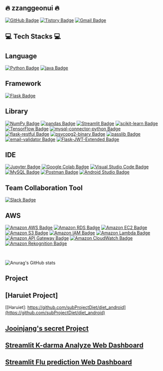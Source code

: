 [^1]:벳지

## :fire: zzanggeonui :fire:  <br/>
[![GitHub Badge](https://img.shields.io/badge/GitHub-181717?style=flat&logo=GitHub&logoColor=white)](https://github.com/zzanggeonui/)
[![Tistory Badge](https://img.shields.io/badge/TSTORY-555263?style=flat&logoColor=white)](https://seonggongstory.tistory.com/)
[![Gmail Badge](https://img.shields.io/badge/Gmail-D14836?style=flat&logo=Gmail&logoColor=white)](mailto:gksrjsgml961105@gmail.com)
<br/>

## :computer: Tech Stacks :computer: <br/>

## Language
[![Python Badge](https://img.shields.io/badge/Python-3776AB?style=flat&logo=Python&logoColor=white)](https://www.python.org/downloads/)
[![java Badge](https://img.shields.io/badge/-java-orange?style=flat)](https://www.oracle.com/java/technologies/downloads/)<br/>

## Framework<br/>
[![Flask Badge](https://img.shields.io/badge/Flask-000000?style=flat&logo=Flask&logoColor=white)](https://flask.palletsprojects.com/en/2.2.x/)


## Library<br/>
[![NumPy Badge](https://img.shields.io/badge/NumPy-013243?style=flat&logo=NumPy&logoColor=white)](https://numpy.org/install/)
[![pandas Badge](https://img.shields.io/badge/pandas-150458?style=flat&logo=pandas&logoColor=white)](https://pandas.pydata.org/)
[![Streamlit Badge](https://img.shields.io/badge/Streamlit-FF4B4B?style=flat&logo=Streamlit&logoColor=white)](https://streamlit.io/)
[![scikit-learn Badge](https://img.shields.io/badge/scikit-learn-F7931E?style=flat&logo=scikit-learn&logoColor=white)](https://scikit-learn.org/stable/install.html)
[![TensorFlow Badge](https://img.shields.io/badge/TensorFlow-FF6F00?style=flat&logo=TensorFlow&logoColor=white)](https://www.tensorflow.org/?hl=ko)
[![mysql-connector-python Badge](https://img.shields.io/badge/mysql%20connector-python-3776AB?style=flat&logo=mysql%20connector-python&logoColor=white)](https://pypi.org/project/mysql-connector-python/) <br/>
[![flask-restful Badge](https://img.shields.io/badge/flask-restful-000000?style=flat&logo=flask-restful&logoColor=white)](https://flask-restful.readthedocs.io/en/latest/installation.html)
[![psycopg2-binary Badge](https://img.shields.io/badge/psycopg2-binary-FF6C37?style=flat&logo=psycopg2-binary&logoColor=white)](https://pypi.org/project/psycopg2-binary/)
[![passlib Badge](https://img.shields.io/badge/passlib-512BD4?style=flat&logo=passlib&logoColor=white)](https://pypi.org/project/passlib/)
[![email-validator Badge](https://img.shields.io/badge/email-validator-FF6C37?style=flat&logo=email-validator&logoColor=white)](https://pypi.org/project/email-validator/)
[![Flask-JWT-Extended Badge](https://img.shields.io/badge/Flask-JWT%20Extended-FF6C37?style=flat&logo=Flask-JWT%20Extended&logoColor=white)](https://pypi.org/project/Flask-JWT-Extended/)<br/>

## IDE<br/>
[![Jupyter Badge](https://img.shields.io/badge/Jupyter-F37626?style=flat&logo=Jupyter&logoColor=white)](https://jupyter.org/)
[![Google Colab Badge](https://img.shields.io/badge/Google%20Colab-F9AB00?style=flat&logo=Google%20Colab&logoColor=white)](https://colab.research.google.com/?hl=ko)
[![Visual Studio Code Badge](https://img.shields.io/badge/Visual%20Studio%20Code-007ACC?style=flat&logo=Visual%20Studio%20Code&logoColor=white)](https://code.visualstudio.com/download)
[![MySQL Badge](https://img.shields.io/badge/MySQL-4479A1?style=flat&logo=MySQL&logoColor=white)](https://www.mysql.com/downloads/)
[![Postman Badge](https://img.shields.io/badge/Postman-FF6C37?style=flat&logo=Postman&logoColor=white)](https://www.postman.com/downloads/)
[![Android Studio Badge](https://img.shields.io/badge/Android%20Studio-3DDC84?style=flat&logo=Android%20Studio&logoColor=white)](https://developer.android.com/studio)
<br/>

## Team Collaboration Tool<br/>
[![Slack Badge](https://img.shields.io/badge/Slack-4A154B?style=flat&logo=Slack&logoColor=white)](https://slack.com/intl/ko-kr/)

## AWS<br/>
[![Amazon AWS Badge](https://img.shields.io/badge/Amazon%20AWS-232F3E?style=flat&logo=Amazon%20AWS&logoColor=white)](https://aws.amazon.com/ko/console/)
[![Amazon RDS Badge](https://img.shields.io/badge/Amazon%20RDS-4479A1?style=flat&logo=Amazon%20RDS&logoColor=white)](https://aws.amazon.com/ko/rds/)
[![Amazon EC2 Badge](https://img.shields.io/badge/Amazon%20EC2-FF9900?style=flat&logo=Amazon%20EC2&logoColor=white)](https://aws.amazon.com/ko/ec2/?nc2=type_a)
[![Amazon S3 Badge](https://img.shields.io/badge/Amazon%20S3-569A31?style=flat&logo=Amazon%20S3&logoColor=white)](https://aws.amazon.com/ko/s3/?nc2=type_a)
[![Amazon IAM Badge](https://img.shields.io/badge/AWS%20IAM-red?style=flat&logo=Amazon%20IAM&logoColor=white)](https://aws.amazon.com/ko/rds/)
[![Amazon Lambda Badge](https://img.shields.io/badge/AWS%20Lambda-FF9900?style=flat&logo=AWS%20Lambda&logoColor=white)](https://aws.amazon.com/ko/lambda/)<br/>
[![Amazon API Gateway Badge](https://img.shields.io/badge/AWS%20API%20Gateway-blue?style=flat&logo=AWS%20API%20Gateway&logoColor=white)](https://aws.amazon.com/ko/api-gateway/)
[![Amazon CloudWatch Badge](https://img.shields.io/badge/AWS%20CloudWatch-FF4F8B?style=flat&logo=AWS%20CloudWatch&logoColor=white)](https://aws.amazon.com/ko/cloudwatch/)
[![Amazon Rekognition Badge](https://img.shields.io/badge/AWS%20Rekognition-blueviolet?style=flat&logo=AWS%20Rekognition&logoColor=white)](https://aws.amazon.com/ko/rekognition/)

<br/>

[^1]:깃허브스텟

![Anurag's GitHub stats](https://github-readme-stats.vercel.app/api?username=zzanggeonui&show_icons=true&theme=radical)

## Project

## [Haruiet Project]<br/>
[[Haruiet]: https://github.com/subProjectDiet/diet_android](https://github.com/subProjectDiet/diet_android)

## [Jooinjang's secret Project]<br/>
[Jooinjang's secret Project]: https://github.com/V3690/AlcoholApp

## [Streamlit K-darma Analyze Web Dashboard]<br/>
[Streamlit K-darma Analyze Web Dashboard]: https://github.com/zzanggeonui/streamlit_drama

## [Streamlit Flu prediction Web Dashboard]<br/>
[Streamlit Flu prediction Web Dashboard]: https://github.com/zzanggeonui/streamlit_flu

